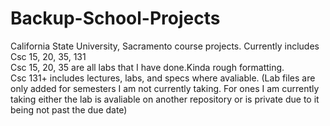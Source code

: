 # Backup-School-Projects
California State University, Sacramento course projects.
Currently includes Csc 15, 20, 35, 131  
Csc 15, 20, 35 are all labs that I have done.Kinda rough formatting.  
Csc 131+ includes lectures, labs, and specs where avaliable.  (Lab files are only added for semesters I am not currently taking. For ones I am currently taking either the lab is avaliable on another repository or is private due to it being not past the due date)
